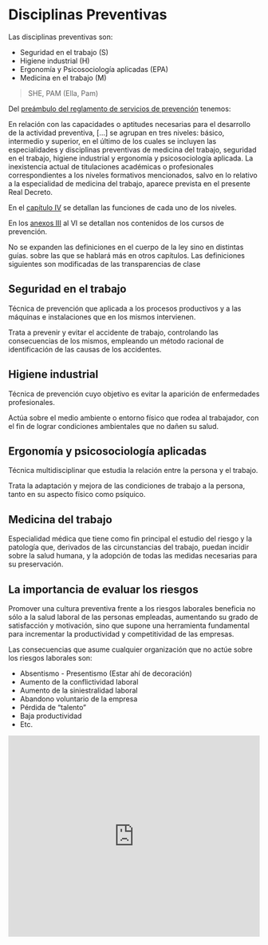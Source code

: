 # Disciplinas Preventivas

Las disciplinas preventivas son:

- Seguridad en el trabajo (S)
- Higiene industrial (H)
- Ergonomía y Psicosociología aplicadas (EPA)
- Medicina en el trabajo (M)

> SHE, PAM (Ella, Pam)

Del [preámbulo del reglamento de servicios de
prevención](https://www.boe.es/buscar/act.php?id=BOE-A-1997-1853#preambulo)
tenemos:

En relación con las capacidades o aptitudes necesarias
para el desarrollo de la actividad preventiva, [...] se agrupan en tres
niveles: básico, intermedio y superior, en el último de los cuales se incluyen
las especialidades y disciplinas preventivas de medicina del trabajo, seguridad
en el trabajo, higiene industrial y ergonomía y psicosociología aplicada. La
inexistencia actual de titulaciones académicas o profesionales correspondientes
a los niveles formativos mencionados, salvo en lo relativo a la especialidad de
medicina del trabajo, aparece prevista en el presente Real Decreto.

En el [capítulo IV](https://www.boe.es/buscar/act.php?id=BOE-A-1997-1853#cvi) se
detallan las funciones de cada uno de los niveles.

En los [anexos III](https://www.boe.es/buscar/act.php?id=BOE-A-1997-1853#aniii)
al VI se detallan nos contenidos de los cursos de prevención.

No se expanden las definiciones en el cuerpo de la ley sino en distintas guías.
sobre las que se hablará más en otros capítulos. Las definiciones siguientes
son modificadas de las transparencias de clase

## Seguridad en el trabajo

Técnica de prevención que aplicada a los procesos productivos y a las máquinas e
instalaciones que en los mismos intervienen.

Trata a prevenir y evitar el accidente de trabajo, controlando las
consecuencias de los mismos, empleando un método racional de identificación de
las causas de los accidentes.

## Higiene industrial

Técnica de prevención cuyo objetivo es evitar la aparición de enfermedades
profesionales.

Actúa sobre el medio ambiente o entorno físico que rodea al trabajador, con
el fin de lograr condiciones ambientales que no dañen su salud.

## Ergonomía y psicosociología aplicadas

Técnica multidisciplinar que estudia la relación entre la persona y el trabajo.

Trata la adaptación y mejora de las condiciones de trabajo a la persona, tanto
en su aspecto físico como psíquico.

## Medicina del trabajo

Especialidad médica que tiene como fin principal el estudio del riesgo y la
patología que, derivados de las circunstancias del trabajo, puedan incidir
sobre la salud humana, y la adopción de todas las medidas necesarias para su
preservación.

## La importancia de evaluar los riesgos

Promover una cultura preventiva frente a los riesgos laborales beneficia no
sólo a la salud laboral de las personas empleadas, aumentando su grado de
satisfacción y motivación, sino que supone una herramienta fundamental para
incrementar la productividad y competitividad de las empresas.

Las consecuencias que asume cualquier organización que no
actúe sobre los riesgos laborales son:

- Absentismo - Presentismo (Estar ahí de decoración)
- Aumento de la conflictividad laboral
- Aumento de la siniestralidad laboral
- Abandono voluntario de la empresa
- Pérdida de “talento”
- Baja productividad
- Etc.


<iframe id="player" type="text/html"
  src="https://www.youtube.com/embed/fj7e-uE_5NY"
  frameborder="0"
  allow="accelerometer; clipboard-write; encrypted-media; gyroscope; picture-in-picture"
  allowfullscreen="true"
  style="
    width: 100%;
    aspect-ratio: 5/4;
    margin: auto;
    border: none"
></iframe>

<p hidden>para más info, https://www.datoscif.es/empresa/punto-reklamo-konstruktor-sl,
con el nombre de la página web, que ya no existe, debían de ser gente interesante</p>
